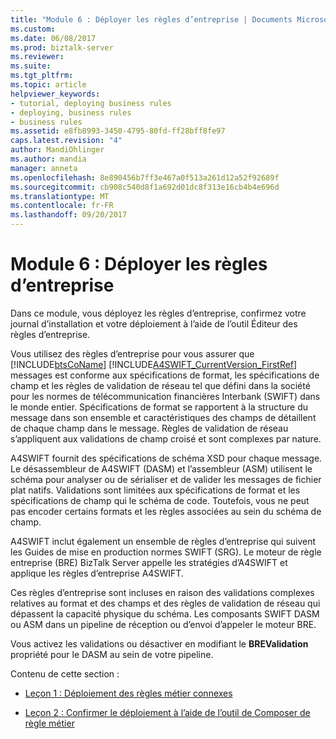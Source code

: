 ```yaml
---
title: "Module 6 : Déployer les règles d’entreprise | Documents Microsoft"
ms.custom: 
ms.date: 06/08/2017
ms.prod: biztalk-server
ms.reviewer: 
ms.suite: 
ms.tgt_pltfrm: 
ms.topic: article
helpviewer_keywords:
- tutorial, deploying business rules
- deploying, business rules
- business rules
ms.assetid: e8fb8993-3450-4795-80fd-ff28bff8fe97
caps.latest.revision: "4"
author: MandiOhlinger
ms.author: mandia
manager: anneta
ms.openlocfilehash: 8e890456b7ff3e467a0f513a261d12a52f92689f
ms.sourcegitcommit: cb908c540d8f1a692d01dc8f313e16cb4b4e696d
ms.translationtype: MT
ms.contentlocale: fr-FR
ms.lasthandoff: 09/20/2017
---
```

# <a name="module-6-deploying-the-business-rules"></a>Module 6 : Déployer les règles d’entreprise
Dans ce module, vous déployez les règles d’entreprise, confirmez votre journal d’installation et votre déploiement à l’aide de l’outil Éditeur des règles d’entreprise.  
  
 Vous utilisez des règles d’entreprise pour vous assurer que [!INCLUDE[btsCoName](../../includes/btsconame-md.md)] [!INCLUDE[A4SWIFT_CurrentVersion_FirstRef](../../includes/a4swift-currentversion-firstref-md.md)] messages est conforme aux spécifications de format, les spécifications de champ et les règles de validation de réseau tel que défini dans la société pour les normes de télécommunication financières Interbank (SWIFT) dans le monde entier. Spécifications de format se rapportent à la structure du message dans son ensemble et caractéristiques des champs de détaillent de chaque champ dans le message. Règles de validation de réseau s’appliquent aux validations de champ croisé et sont complexes par nature.  
  
 A4SWIFT fournit des spécifications de schéma XSD pour chaque message. Le désassembleur de A4SWIFT (DASM) et l’assembleur (ASM) utilisent le schéma pour analyser ou de sérialiser et de valider les messages de fichier plat natifs. Validations sont limitées aux spécifications de format et les spécifications de champ qui le schéma de code. Toutefois, vous ne peut pas encoder certains formats et les règles associées au sein du schéma de champ.  
  
 A4SWIFT inclut également un ensemble de règles d’entreprise qui suivent les Guides de mise en production normes SWIFT (SRG). Le moteur de règle entreprise (BRE) BizTalk Server appelle les stratégies d’A4SWIFT et applique les règles d’entreprise A4SWIFT.  
  
 Ces règles d’entreprise sont incluses en raison des validations complexes relatives au format et des champs et des règles de validation de réseau qui dépassent la capacité physique du schéma. Les composants SWIFT DASM ou ASM dans un pipeline de réception ou d’envoi d’appeler le moteur BRE.  
  
 Vous activez les validations ou désactiver en modifiant le **BREValidation** propriété pour le DASM au sein de votre pipeline.  
  
 Contenu de cette section :  
  
-   [Leçon 1 : Déploiement des règles métier connexes](../../adapters-and-accelerators/accelerator-swift/lesson-1-deploying-the-related-business-rules.md)  
  
-   [Leçon 2 : Confirmer le déploiement à l’aide de l’outil de Composer de règle métier](../../adapters-and-accelerators/accelerator-swift/lesson-2-confirming-the-deployment-using-the-business-rule-composer-tool.md)